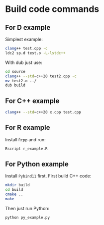 # Build code commands

## For D example
Simplest example:
```bash
clang++ test.cpp -c
ldc2 sp.d test.o -L-lstdc++
```

With dub just use:
```bash
cd source
clang++ --std=c++20 test2.cpp -c
mv test2.o ../
dub build
```

## For C++ example
```bash
clang++ --std=c++20 x.cpp test.cpp
```

## For R example
Install `Rcpp` and run:
```bash
Rscript r_example.R
```

## For Python example
Install `Pybind11` first.
First build C++ code:
```bash
mkdir build
cd build
cmake ..
make
```

Then just run Python:
```python
python py_example.py
```
